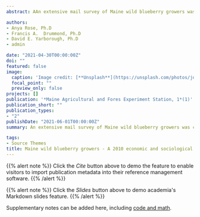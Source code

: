```yaml
---
abstract: AAn extensive mail survey of Maine wild blueberry growers was conducted in spring 2010, the first extensive survey of growers in almost three decades (1974). The objective of the survey was to quantify the diversity of growers’ philosophies, management practices, and perspectives on their priorities in producing blueberries. We also wanted to identify the sources of new information upon which growers rely. Our results are based on 100 responses from a grower population of 353. We asked growers to place themselves into one of four categories representing distinct approaches to management- conventional (12%), integrated pest management (IPM, 65%), organic (13%), or no-spray (11%). Conventional and IPM growers incorporated more pesticides into their production than organic and no-spray growers. IPM growers, however, were more likely than conventional growers to monitor their fields for pests and need for fertilizer. Conventional growers harvested fewer acres, made less money from blueberries, and were less likely to attend University of Maine Cooperative Extension (UMCE) meetings than IPM growers. No-spray growers were similar to organic, with a few differences. No-spray growers used herbicides and fertilizers whereas organic growers used sulfur and pulled weeds by hand. No-spray growers made less of their income from blueberries, were less likely to grow blueberries full time, and were less likely to attend UMCE meetings regularly than organic growers. Conventional and IPM growers (pesticide adopters) shared similar goals- making a profit, maintaining land value, providing healthy food for the public, and leaving a legacy for their family. Pesticide-avoiders (organic and no-spray)—characterized by their minimal use of pesticides and lower likelihood to rent or purchase commercial bees—also shared similar goals- providing healthy food for the public, making a profit, and being a steward of the environment. In general a few trends were observed for all growers. Field size was associated with management intensity and education level, and years as a grower had little influence on production practices. [Click to see publication](https://digitalcommons.library.umaine.edu/aes_miscreports/17/)

authors:
- Anya Rose, Ph.D
- Francis A.  Drummond, Ph.D
- David E. Yarborough, Ph.D
- admin

date: "2021-04-30T00:00:00Z"
doi: ""
featured: false
image:
  caption: 'Image credit: [**Unsplash**](https://unsplash.com/photos/jdD8gXaTZsc)'
  focal_point: ""
  preview_only: false
projects: []
publication: '*Maine Agricultural and Fores Experiment Station, 1*(1)'
publication_short: ""
publication_types:
- "2"
publishDate: "2021-06-01T00:00:00Z"
summary: An extensive mail survey of Maine wild blueberry growers was conducted in spring 2010, the first extensive survey of growers in almost three decades (1974). We used the survey to quantify the diversity of growers’ philosophies, management practices, and perspectives on their priorities in producing blueberries. We also identified the sources of new information upon which growers rely.

tags:
- Source Themes
title: Maine wild blueberry growers - A 2010 economic and sociological analysis of a traditional downeast crop in transition.
---
```


{{% alert note %}}
Click the *Cite* button above to demo the feature to enable visitors to import publication metadata into their reference management software.
{{% /alert %}}

{{% alert note %}}
Click the *Slides* button above to demo academia's Markdown slides feature.
{{% /alert %}}

Supplementary notes can be added here, including [code and math](https://sourcethemes.com/academic/docs/writing-markdown-latex/).


